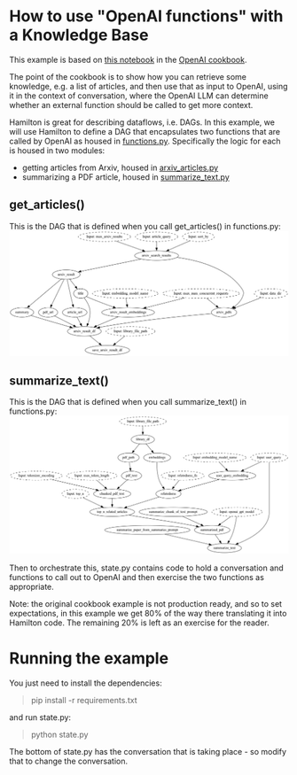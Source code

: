 # How to use "OpenAI functions" with a Knowledge Base

This example is based on [this notebook](https://github.com/openai/openai-cookbook/blob/main/examples/How_to_call_functions_for_knowledge_retrieval.ipynb)
 in the [OpenAI cookbook](https://github.com/openai/openai-cookbook/).

The point of the cookbook is to show how you can retrieve some knowledge, e.g. a list of articles, and then use that
as input to OpenAI, using it in the context of conversation, where the OpenAI LLM can determine whether an external function should
be called to get more context.

Hamilton is great for describing dataflows, i.e. DAGs. In this example, we will use Hamilton to define a DAG that
encapsulates two functions that are called by OpenAI as housed in [functions.py](https://github.com/DAGWorks-Inc/hamilton/tree/main/examples/LLM_Workflows/knowledge_retrieval/functions.py).
Specifically the logic for each is housed in two modules:
 - getting articles from Arxiv, housed in [arxiv_articles.py](https://github.com/DAGWorks-Inc/hamilton/tree/main/examples/LLM_Workflows/knowledge_retrieval/arxiv_articles.py)
 - summarizing a PDF article, housed in [summarize_text.py](https://github.com/DAGWorks-Inc/hamilton/tree/main/examples/LLM_Workflows/knowledge_retrieval/summarize_text.py)

## get_articles()
This is the DAG that is defined when you call get_articles() in functions.py:
![get_articles()](get_articles.png)

## summarize_text()
This is the DAG that is defined when you call summarize_text() in functions.py:
![summarize_text()](read_article_and_summarize.png)

Then to orchestrate this, state.py contains code to hold a conversation and functions to call out
to OpenAI and then exercise the two functions as appropriate.

Note: the original cookbook example is not production ready, and so to set expectations, in this example we get 80% of
the way there translating it into Hamilton code. The remaining 20% is left as an exercise for the reader.

# Running the example
You just need to install the dependencies:
> pip install -r requirements.txt

and run state.py:

> python state.py

The bottom of state.py has the conversation that is taking place - so modify that to change the conversation.
